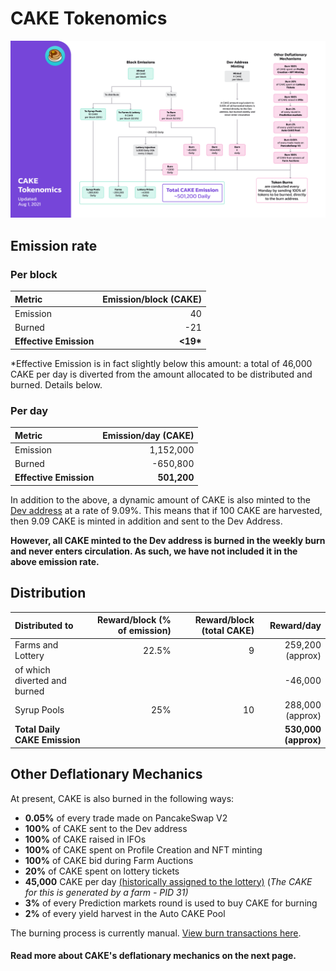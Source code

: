 # CAKE Tokenomics

![](../../.gitbook/assets/en%20%283%29.png)

## **Emission rate** <a id="emission-rate"></a>

### **Per block**

| **Metric** | **Emission/block \(CAKE\)** |
| :--- | ---: |
| Emission | 40 |
| Burned | -21 |
| **Effective Emission** | **&lt;19\*** |

\*Effective Emission is in fact slightly below this amount: a total of 46,000 CAKE per day is diverted from the amount allocated to be distributed and burned. Details below.

### Per day <a id="per-day"></a>

| **Metric** | **Emission/day \(CAKE\)** |
| :--- | ---: |
| Emission | 1,152,000 |
| Burned | -650,800 |
| **Effective Emission** | **501,200** |

In addition to the above, a dynamic amount of CAKE is also minted to the [Dev address](https://www.bscscan.com/address/0xd4cfec77cdc21573982ec85cf33cfde6cc677e74) at a rate of 9.09%. This means that if 100 CAKE are harvested, then 9.09 CAKE is minted in addition and sent to the Dev Address.

**However, all CAKE minted to the Dev address is burned in the weekly burn** **and never enters circulation. As such, we have not included it in the above emission rate.**

## Distribution <a id="distribution"></a>

| Distributed to | Reward/block \(% of emission\) | Reward/block \(total CAKE\) | Reward/day |
| :--- | ---: | ---: | ---: |
| Farms and Lottery | 22.5% | 9 | 259,200 \(approx\) |
| of which diverted and burned |  |  | -46,000 |
| Syrup Pools | 25% | 10 | 288,000 \(approx\) |
| **Total Daily CAKE Emission** |  |  | **530,000 \(approx\)** |

## **Other Deflationary Mechanics** <a id="other-deflationary-mechanics"></a>

At present, CAKE is also burned in the following ways:

* **0.05%** of every trade made on PancakeSwap V2
* **100%** of CAKE sent to the Dev address
* **100%** of CAKE raised in IFOs
* **100%** of CAKE spent on Profile Creation and NFT minting
* **100%** of CAKE bid during Farm Auctions
* **20%** of CAKE spent on lottery tickets
* **45,000** CAKE per day [\(historically assigned to the lottery\)](https://voting.pancakeswap.finance/?_gl=1*1dkteh1*_ga*MTY0MzY3MjcwNi4xNjEzMDYyNDM0*_ga_334KNG3DMQ*MTYxMzA2NDQ5MS4yLjEuMTYxMzA2NTI2Ni4w#/pancake/proposal/QmTnWsuz2PJFZZmcN926ykeNXWNGKFboRcLNegmNwQdm8J) \(_The CAKE for this is generated by a farm - PID 31\)_
* **3%** of every Prediction markets round is used to buy CAKE for burning
* **2%** of every yield harvest in the Auto CAKE Pool

The burning process is currently manual. [View burn transactions here](https://bscscan.com/token/0x0e09fabb73bd3ade0a17ecc321fd13a19e81ce82?a=0x000000000000000000000000000000000000dead).

#### **Read more about CAKE's deflationary mechanics on the next page.** <a id="read-more-about-cakes-deflationary-mechanics-on-the-next-page"></a>

